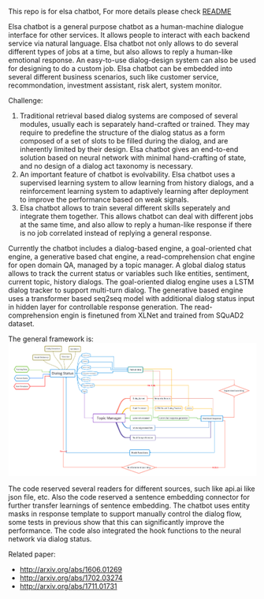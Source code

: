 This repo is for elsa chatbot, For more details please check [README](https://nlp-lab.com/chatbot)

Elsa chatbot is a general purpose chatbot as a human-machine dialogue interface for other services. It allows people to interact with each backend service via natural language. Elsa chatbot not only allows to do several different types of jobs at a time, but also allows to reply a human-like emotional response. An easy-to-use dialog-design system can also be used for designing to do a custom job. Elsa chatbot can be embedded into several different business scenarios, such like customer service, recommondation, investment assistant, risk alert, system monitor.

Challenge:
1. Traditional retrieval based dialog systems are composed of several modules, usually each is separately hand-crafted or trained. They may require to predefine the structure of the dialog status as a form composed of a set of slots to be filled during the dialog, and are inherently limited by their design. Elsa chatbot gives an end-to-end solution based on neural network with minimal hand-crafting of state, and no design of a dialog act taxonomy is necessary. 
2. An important feature of chatbot is evolvability. Elsa chatbot uses a supervised learning system to allow learning from history dialogs, and a reinforcement learning system to adaptively learning after deployment to improve the performance based on weak signals.
3. Elsa chatbot allows to train several different skills seperately and integrate them together. This allows chatbot can deal with different jobs at the same time, and also allow to reply a human-like response if there is no job correlated instead of replying a general response.  

Currently the chatbot includes a dialog-based engine, a goal-oriented chat engine, a generative based chat engine, a read-comprehension chat engine for open domain QA, managed by a topic manager. A global dialog status allows to track the current status or variables such like entities, sentiment, current topic, history dialogs. The goal-oriented dialog engine uses a LSTM dialog tracker to support multi-turn dialog. The generative based engine uses a transformer based seq2seq model with additional dialog status input in hidden layer for controllable response generation. The read-comprehension engin is finetuned from XLNet and trained from SQuAD2 dataset.

The general framework is: 
![elsabot](/docs/chatbot.png)

The code reserved several readers for different sources, such like api.ai like json file, etc. Also the code reserved a sentence embedding connector for further transfer learnings of sentence embedding. The chatbot uses entity masks in response template to support manually control the dialog flow, some tests in previous show that this can significantly improve the performance. The code also integrated the hook functions to the neural network via dialog status.

Related paper:

* http://arxiv.org/abs/1606.01269
* http://arxiv.org/abs/1702.03274
* http://arxiv.org/abs/1711.01731
